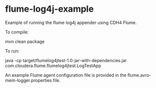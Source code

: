 flume-log4j-example
===================

Example of running the flume log4j appender using CDH4 Flume.

To compile:

  mvn clean package

To run:

  java -cp target/flumelog4jtest-1.0-jar-with-dependencies.jar com.cloudera.flume.flumelog4jtest.LogTestApp

An example Flume agent configuration file is provided in the flume.avro-mem-logger.properties file.
